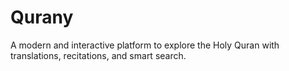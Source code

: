 # Qurany  
A modern and interactive platform to explore the Holy Quran with translations, recitations, and smart search.  
